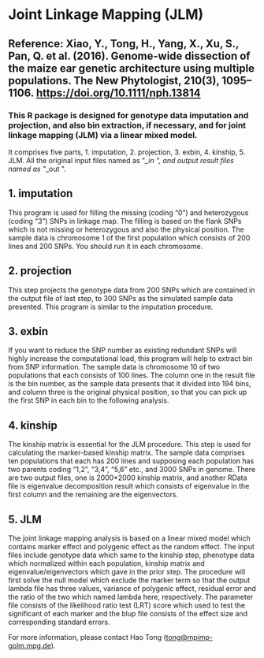 # Joint Linkage Mapping (JLM)

## Reference: Xiao, Y., Tong, H., Yang, X., Xu, S., Pan, Q. et al. (2016). Genome-wide dissection of the maize ear genetic architecture using multiple populations. The New Phytologist, 210(3), 1095–1106. https://doi.org/10.1111/nph.13814

### This R package is designed for genotype data imputation and projection, and also bin extraction, if necessary, and for joint linkage mapping (JLM) via a linear mixed model.

It comprises five parts, 1. imputation, 2. projection, 3. exbin, 4. kinship, 5. JLM.
All the original input files named as "*_in ", and output result files named as "*_out ".

## 1. imputation
This program is used for filling the missing (coding “0”) and heterozygous (coding “3”) SNPs in linkage map. The filling is based on the flank SNPs which is not missing or heterozygous and also the physical position. The sample data is chromosome 1 of the first population which consists of 200 lines and 200 SNPs. You should run it in each chromosome.

## 2. projection
This step projects the genotype data from 200 SNPs which are contained in the output file of last step, to 300 SNPs as the simulated sample data presented. This program is similar to the imputation procedure.

## 3. exbin
If you want to reduce the SNP number as existing redundant SNPs will highly increase the computational load, this program will help to extract bin from SNP information. The sample data is chromosome 10 of two populations that each consists of 100 lines. The column one in the result file is the bin number, as the sample data presents that it divided into 194 bins, and column three is the original physical position, so that you can pick up the first SNP in each bin to the following analysis.

## 4. kinship
The kinship matrix is essential for the JLM procedure. This step is used for calculating the marker-based kinship matrix. The sample data comprises ten populations that each has 200 lines and supposing each population has two parents coding “1,2”, “3,4”, “5,6” etc., and 3000 SNPs in genome. There are two output files, one is 2000*2000 kinship matrix, and another RData file is eigenvalue decomposition result which consists of eigenvalue in the first column and the remaining are the eigenvectors. 

## 5. JLM
The joint linkage mapping analysis is based on a linear mixed model which contains marker effect and polygenic effect as the random effect. The input files include genotype data which same to the kinship step, phenotype data which normalized within each population, kinship matrix and eigenvalue/eigenvectors which gave in the prior step. The procedure will first solve the null model which exclude the marker term so that the output lambda file has three values, variance of polygenic effect, residual error and the ratio of the two which named lambda here, respectively. The parameter file consists of the likelihood ratio test (LRT) score which used to test the significant of each marker and the blup file consists of the effect size and corresponding standard errors.

For more information, please contact Hao Tong (tong@mpimp-golm.mpg.de).
